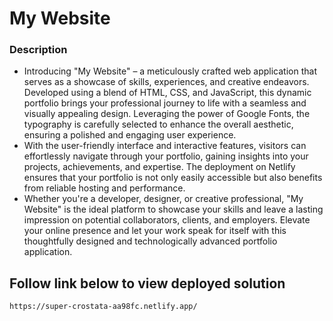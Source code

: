 # My Website

### Description
- Introducing "My Website" – a meticulously crafted web application that serves as a showcase of skills, experiences, and creative endeavors. Developed using a blend of HTML, CSS, and JavaScript, this dynamic portfolio brings your professional journey to life with a seamless and visually appealing design. Leveraging the power of Google Fonts, the typography is carefully selected to enhance the overall aesthetic, ensuring a polished and engaging user experience.
- With the user-friendly interface and interactive features, visitors can effortlessly navigate through your portfolio, gaining insights into your projects, achievements, and expertise. The deployment on Netlify ensures that your portfolio is not only easily accessible but also benefits from reliable hosting and performance.
- Whether you're a developer, designer, or creative professional, "My Website" is the ideal platform to showcase your skills and leave a lasting impression on potential collaborators, clients, and employers. Elevate your online presence and let your work speak for itself with this thoughtfully designed and technologically advanced portfolio application.

## Follow link below to view deployed solution

```
https://super-crostata-aa98fc.netlify.app/
```
